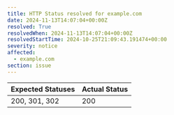 ```yaml
---
title: HTTP Status resolved for example.com
date: 2024-11-13T14:07:04+00:00Z
resolved: True
resolvedWhen: 2024-11-13T14:07:04+00:00Z
resolvedStartTime: 2024-10-25T21:09:43.191474+00:00
severity: notice
affected:
  - example.com
section: issue
---
```


| Expected Statuses | Actual Status  |
|-------------------|----------------|
| 200, 301, 302 | 200 |
